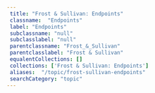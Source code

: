 ```yaml
--- 
 title: "Frost & Sullivan: Endpoints" 
 classname:  "Endpoints" 
 label: "Endpoints" 
 subclassname: "null" 
 subclasslabel: "null" 
 parentclassname: "Frost_&_Sullivan" 
 parentclasslabel: "Frost & Sullivan" 
 equalentCollections: [] 
 collections: ['Frost & Sullivan: Endpoints']
 aliases:  "/topic/frost-sullivan-endpoints"  
 searchCategory: "topic" 
---
```

